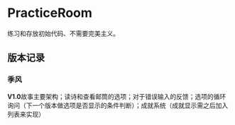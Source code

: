 # PracticeRoom
练习和存放初始代码、不需要完美主义。

## 版本记录
### 季风
**V1.0**故事主要架构；读诗和查看邮筒的选项；对于错误输入的反馈；选项的循环询问（下一个版本做选项是否显示的条件判断）；成就系统（成就显示需之后加入列表来实现）
